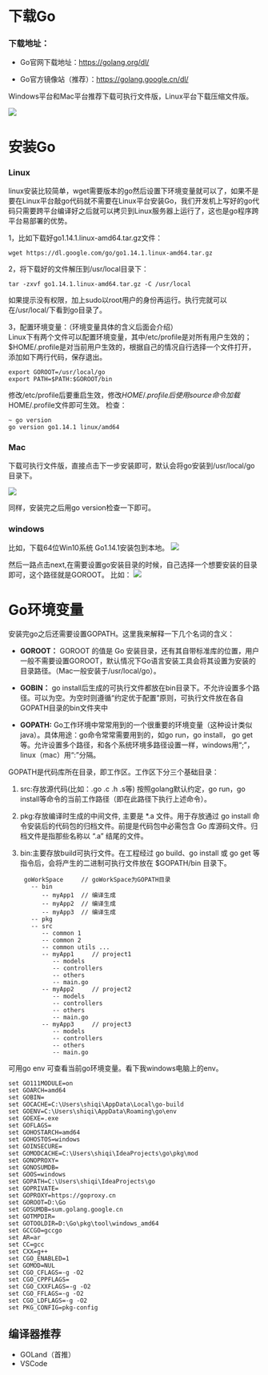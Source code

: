 # 下载Go

### 下载地址：
- Go官网下载地址：https://golang.org/dl/

- Go官方镜像站（推荐）：https://golang.google.cn/dl/

Windows平台和Mac平台推荐下载可执行文件版，Linux平台下载压缩文件版。

![](https://www.liwenzhou.com/images/Go/install_go_dev/download1.png)

# 安装Go
### Linux
linux安装比较简单，wget需要版本的go然后设置下环境变量就可以了，如果不是要在Linux平台敲go代码就不需要在Linux平台安装Go，我们开发机上写好的go代码只需要跨平台编译好之后就可以拷贝到Linux服务器上运行了，这也是go程序跨平台易部署的优势。

1，比如下载好go1.14.1.linux-amd64.tar.gz文件：

	wget https://dl.google.com/go/go1.14.1.linux-amd64.tar.gz

2，将下载好的文件解压到/usr/local目录下：

	tar -zxvf go1.14.1.linux-amd64.tar.gz -C /usr/local  

如果提示没有权限，加上sudo以root用户的身份再运行。执行完就可以在/usr/local/下看到go目录了。

3，配置环境变量：（环境变量具体的含义后面会介绍）   
Linux下有两个文件可以配置环境变量，其中/etc/profile是对所有用户生效的；$HOME/.profile是对当前用户生效的，根据自己的情况自行选择一个文件打开，添加如下两行代码，保存退出。

	export GOROOT=/usr/local/go
	export PATH=$PATH:$GOROOT/bin

修改/etc/profile后要重启生效，修改$HOME/.profile后使用source命令加载$HOME/.profile文件即可生效。 检查：

	~ go version
	go version go1.14.1 linux/amd64

### Mac
下载可执行文件版，直接点击下一步安装即可，默认会将go安装到/usr/local/go目录下。

![](https://www.liwenzhou.com/images/Go/install_go_dev/mac_install_go.png)

同样，安装完之后用go version检查一下即可。


### windows

比如，下载64位Win10系统 Go1.14.1安装包到本地。
![](https://www.liwenzhou.com/images/Go/install_go_dev/download2.png)

然后一路点击next,在需要设置go安装目录的时候，自己选择一个想要安装的目录即可，这个路径就是GOROOT。
比如：
![](https://www.liwenzhou.com/images/Go/install_go_dev/install02.png)

# Go环境变量

安装完go之后还需要设置GOPATH。这里我来解释一下几个名词的含义：

- **GOROOT：**
GOROOT 的值是 Go 安装目录，还有其自带标准库的位置，用户一般不需要设置GOROOT，默认情况下Go语言安装工具会将其设置为安装的目录路径。（Mac一般安装于/usr/local/go）。

- **GOBIN：**
go install后生成的可执行文件都放在bin目录下。不允许设置多个路径。可以为空。为空时则遵循“约定优于配置”原则，可执行文件放在各自GOPATH目录的bin文件夹中

- **GOPATH:**
Go工作环境中常常用到的一个很重要的环境变量（这种设计类似java）。具体用途：go命令常常需要用到的，如go run，go install， go get等。允许设置多个路径，和各个系统环境多路径设置一样，windows用“;”，linux（mac）用“:”分隔。

GOPATH是代码库所在目录，即工作区。工作区下分三个基础目录：

1. src:存放源代码(比如：.go .c .h .s等)   按照golang默认约定，go run，go install等命令的当前工作路径（即在此路径下执行上述命令）。
2. pkg:存放编译时生成的中间文件, 主要是 *.a 文件。用于存放通过 go install 命令安装后的代码包的归档文件。前提是代码包中必需包含 Go 库源码文件。归档文件是指那些名称以 “.a” 结尾的文件。
3. bin:主要存放build可执行文件。在工程经过 go build、go install 或 go get 等指令后，会将产生的二进制可执行文件放在 $GOPATH/bin 目录下。



		goWorkSpace     // goWorkSpace为GOPATH目录
		  -- bin
		     -- myApp1  // 编译生成
		     -- myApp2  // 编译生成
		     -- myApp3  // 编译生成
		  -- pkg
		  -- src
		     -- common 1
		     -- common 2
		     -- common utils ...
		     -- myApp1     // project1
		        -- models
		        -- controllers
		        -- others
		        -- main.go 
		     -- myApp2     // project2
		        -- models
		        -- controllers
		        -- others
		        -- main.go 
		     -- myApp3     // project3
		        -- models
		        -- controllers
		        -- others
		        -- main.go 



可用go env 可查看当前go环境变量。看下我windows电脑上的env。

    set GO111MODULE=on
	set GOARCH=amd64
	set GOBIN=
	set GOCACHE=C:\Users\shiqi\AppData\Local\go-build
	set GOENV=C:\Users\shiqi\AppData\Roaming\go\env
	set GOEXE=.exe
	set GOFLAGS=
	set GOHOSTARCH=amd64
	set GOHOSTOS=windows
	set GOINSECURE=
	set GOMODCACHE=C:\Users\shiqi\IdeaProjects\go\pkg\mod
	set GONOPROXY=
	set GONOSUMDB=
	set GOOS=windows
	set GOPATH=C:\Users\shiqi\IdeaProjects\go
	set GOPRIVATE=
	set GOPROXY=https://goproxy.cn
	set GOROOT=D:\Go
	set GOSUMDB=sum.golang.google.cn
	set GOTMPDIR=
	set GOTOOLDIR=D:\Go\pkg\tool\windows_amd64
	set GCCGO=gccgo
	set AR=ar
	set CC=gcc
	set CXX=g++
	set CGO_ENABLED=1
	set GOMOD=NUL
	set CGO_CFLAGS=-g -O2
	set CGO_CPPFLAGS=
	set CGO_CXXFLAGS=-g -O2
	set CGO_FFLAGS=-g -O2
	set CGO_LDFLAGS=-g -O2
	set PKG_CONFIG=pkg-config



## 编译器推荐

- GOLand（首推）
- VSCode


